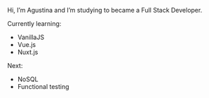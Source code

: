 ﻿
Hi, I’m Agustina and I’m studying to became a Full Stack Developer.

Currently learning:
- VanillaJS
- Vue.js
- Nuxt.js

Next:
- NoSQL
- Functional testing
